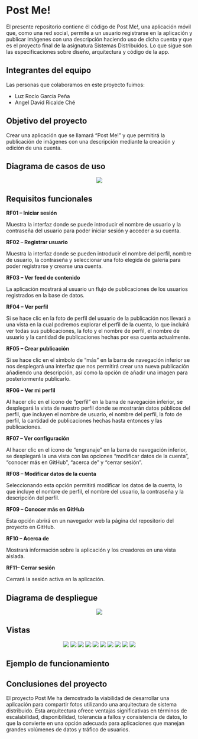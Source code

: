 # Post Me!

El presente repositorio contiene él código de Post Me!, una aplicación móvil que, como una red social, permite a un usuario registrarse en la aplicación y publicar imágenes con una descripción haciendo uso de dicha cuenta y que es el proyecto final de la asignatura Sistemas Distribuidos. Lo que sigue son las especificaciones sobre diseño, arquitectura y código de la app.

## Integrantes del equipo

Las personas que colaboramos en este proyecto fuimos:

- Luz Rocío García Peña
- Angel David Ricalde Ché

## Objetivo del proyecto

Crear una aplicación que se llamará “Post Me!” y que permitirá la publicación de imágenes con una descripción mediante la creación y edición de una cuenta.

## Diagrama de casos de uso
<p align="center">
  <img src="https://github.com/LuzR25/app_post_me/blob/main/Im%C3%A1genes/Diagrama%20de%20casos%20de%20uso.png">
</p>

## Requisitos funcionales 

**RF01 – Iniciar sesión**

Muestra la interfaz donde se puede introducir el nombre de usuario y la contraseña del usuario para poder iniciar sesión y acceder a su cuenta.

**RF02 – Registrar usuario**

Muestra la interfaz donde se pueden introducir el nombre del perfil, nombre de usuario, la contraseña y seleccionar una foto elegida de galería para poder registrarse y crearse una cuenta.

**RF03 – Ver feed de contenido**

La aplicación mostrará al usuario un flujo de publicaciones de los usuarios registrados en la base de datos.

**RF04 – Ver perfil**

Si se hace clic en la foto de perfil del usuario de la publicación nos llevará a una vista en la cual podremos explorar el perfil de la cuenta, lo que incluirá ver todas sus publicaciones, la foto y el nombre de perfil, el nombre de usuario y la cantidad de publicaciones hechas por esa cuenta actualmente.

**RF05 – Crear publicación**

Si se hace clic en el símbolo de “más” en la barra de navegación inferior se nos desplegará una interfaz que nos permitirá crear una nueva publicación añadiendo una descripción, así como la opción de añadir una imagen para posteriormente publicarlo.

**RF06 – Ver mi perfil**

Al hacer clic en el ícono de “perfil” en la barra de navegación inferior, se desplegará la vista de nuestro perfil donde se mostrarán datos públicos del perfil, que incluyen el nombre de usuario, el nombre del perfil, la foto de perfil, la cantidad de publicaciones hechas hasta entonces y las publicaciones.

**RF07 – Ver configuración**

Al hacer clic en el ícono de “engranaje” en la barra de navegación inferior, se desplegará la una vista con las opciones “modificar datos de la cuenta”, “conocer más en GitHub”, “acerca de” y “cerrar sesión”.

**RF08 – Modificar datos de la cuenta**

Seleccionando esta opción permitirá modificar los datos de la cuenta, lo que incluye el nombre de perfil, el nombre del usuario, la contraseña y la descripción del perfil.

**RF09 – Conocer más en GitHub**

Esta opción abrirá en un navegador web la página del repositorio del proyecto en GitHub.

**RF10 – Acerca de**

Mostrará información sobre la aplicación y los creadores en una vista aislada.

**RF11– Cerrar sesión**

Cerrará la sesión activa en la aplicación.

## Diagrama de despliegue
<p align="center">
  <img src="https://github.com/LuzR25/app_post_me/blob/main/Im%C3%A1genes/Diagrama%20de%20casos%20de%20uso.png">
</p>

## Vistas 

<p align="center">
  <img src="https://github.com/LuzR25/app_post_me/blob/main/Im%C3%A1genes/Iniciar%20sesión.png">
  <img src="https://github.com/LuzR25/app_post_me/blob/main/Im%C3%A1genes/Registro.png">
  <img src="https://github.com/LuzR25/app_post_me/blob/main/Im%C3%A1genes/Inicio.png">
  <img src="https://github.com/LuzR25/app_post_me/blob/main/Im%C3%A1genes/Crear%20publicación.png">
  <img src="https://github.com/LuzR25/app_post_me/blob/main/Im%C3%A1genes/Perfil.png">
  <img src="https://github.com/LuzR25/app_post_me/blob/main/Im%C3%A1genes/Perfil%20de%20usuario%20externo.png">
  <img src="https://github.com/LuzR25/app_post_me/blob/main/Im%C3%A1genes/Configuración.png">
  <img src="https://github.com/LuzR25/app_post_me/blob/main/Im%C3%A1genes/Editar%20datos%20de%20cuenta.png">
  <img src="https://github.com/LuzR25/app_post_me/blob/main/Im%C3%A1genes/Acerca%20de.png">
  <img src="https://github.com/LuzR25/app_post_me/blob/main/Im%C3%A1genes/Tarjeta%20de%20publicación.png">
</p>

## Ejemplo de funcionamiento


## Conclusiones del proyecto
El proyecto Post Me ha demostrado la viabilidad de desarrollar una aplicación para compartir fotos utilizando una arquitectura de sistema distribuido. Esta arquitectura ofrece ventajas significativas en términos de escalabilidad, disponibilidad, tolerancia a fallos y consistencia de datos, lo que la convierte en una opción adecuada para aplicaciones que manejan grandes volúmenes de datos y tráfico de usuarios.

